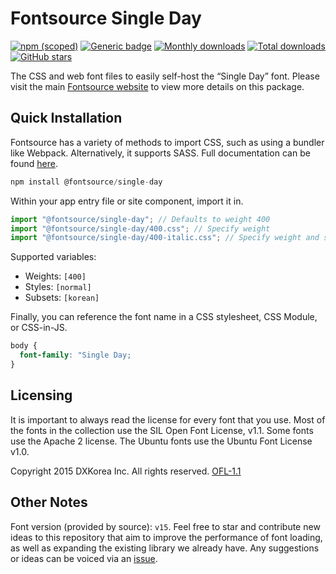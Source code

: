 # Fontsource Single Day

[![npm (scoped)](https://img.shields.io/npm/v/@fontsource/single-day?color=brightgreen)](https://www.npmjs.com/package/@fontsource/single-day) [![Generic badge](https://img.shields.io/badge/fontsource-passing-brightgreen)](https://github.com/fontsource/fontsource) [![Monthly downloads](https://badgen.net/npm/dm/@fontsource/single-day)](https://github.com/fontsource/fontsource) [![Total downloads](https://badgen.net/npm/dt/@fontsource/single-day)](https://github.com/fontsource/fontsource) [![GitHub stars](https://img.shields.io/github/stars/fontsource/fontsource.svg?style=social&label=Star)](https://github.com/fontsource/fontsource/stargazers)

The CSS and web font files to easily self-host the “Single Day” font. Please visit the main [Fontsource website](https://fontsource.org/fonts/single-day) to view more details on this package.

## Quick Installation

Fontsource has a variety of methods to import CSS, such as using a bundler like Webpack. Alternatively, it supports SASS. Full documentation can be found [here](https://fontsource.org/docs/introduction).

```javascript
npm install @fontsource/single-day
```

Within your app entry file or site component, import it in.

```javascript
import "@fontsource/single-day"; // Defaults to weight 400
import "@fontsource/single-day/400.css"; // Specify weight
import "@fontsource/single-day/400-italic.css"; // Specify weight and style

```

Supported variables:
- Weights: `[400]`
- Styles: `[normal]`
- Subsets: `[korean]`

Finally, you can reference the font name in a CSS stylesheet, CSS Module, or CSS-in-JS.

```css
body {
  font-family: "Single Day;
}
```

## Licensing
It is important to always read the license for every font that you use.
Most of the fonts in the collection use the SIL Open Font License, v1.1. Some fonts use the Apache 2 license. The Ubuntu fonts use the Ubuntu Font License v1.0.

Copyright 2015 DXKorea Inc. All rights reserved.
[OFL-1.1](http://scripts.sil.org/OFL)

## Other Notes
Font version (provided by source): `v15`.
Feel free to star and contribute new ideas to this repository that aim to improve the performance of font loading, as well as expanding the existing library we already have. Any suggestions or ideas can be voiced via an [issue](https://github.com/fontsource/fontsource/issues).